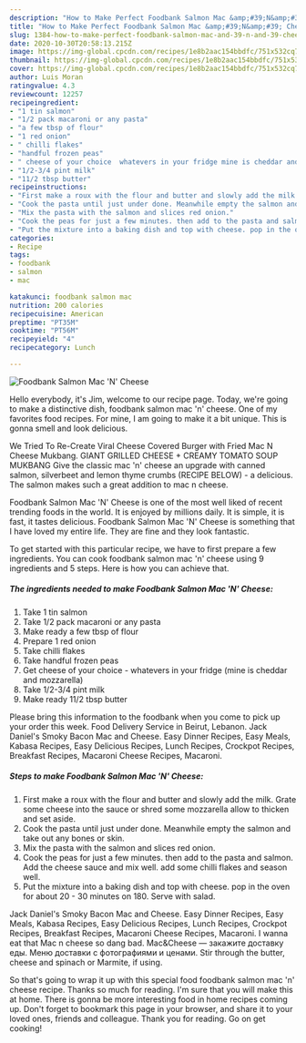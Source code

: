 ```yaml
---
description: "How to Make Perfect Foodbank Salmon Mac &amp;#39;N&amp;#39; Cheese"
title: "How to Make Perfect Foodbank Salmon Mac &amp;#39;N&amp;#39; Cheese"
slug: 1384-how-to-make-perfect-foodbank-salmon-mac-and-39-n-and-39-cheese
date: 2020-10-30T20:58:13.215Z
image: https://img-global.cpcdn.com/recipes/1e8b2aac154bbdfc/751x532cq70/foodbank-salmon-mac-n-cheese-recipe-main-photo.jpg
thumbnail: https://img-global.cpcdn.com/recipes/1e8b2aac154bbdfc/751x532cq70/foodbank-salmon-mac-n-cheese-recipe-main-photo.jpg
cover: https://img-global.cpcdn.com/recipes/1e8b2aac154bbdfc/751x532cq70/foodbank-salmon-mac-n-cheese-recipe-main-photo.jpg
author: Luis Moran
ratingvalue: 4.3
reviewcount: 12257
recipeingredient:
- "1 tin salmon"
- "1/2 pack macaroni or any pasta"
- "a few tbsp of flour"
- "1 red onion"
- " chilli flakes"
- "handful frozen peas"
- " cheese of your choice  whatevers in your fridge mine is cheddar and mozzarella"
- "1/2-3/4 pint milk"
- "11/2 tbsp butter"
recipeinstructions:
- "First make a roux with the flour and butter and slowly add the milk. Grate some cheese into the sauce or shred some mozzarella allow to thicken and set aside."
- "Cook the pasta until just under done. Meanwhile empty the salmon and take out any bones or skin."
- "Mix the pasta with the salmon and slices red onion."
- "Cook the peas for just a few minutes. then add to the pasta and salmon. Add the cheese sauce and mix well. add some chilli flakes and season well."
- "Put the mixture into a baking dish and top with cheese. pop in the oven for about 20 - 30 minutes on 180. Serve with salad."
categories:
- Recipe
tags:
- foodbank
- salmon
- mac

katakunci: foodbank salmon mac 
nutrition: 200 calories
recipecuisine: American
preptime: "PT35M"
cooktime: "PT56M"
recipeyield: "4"
recipecategory: Lunch

---
```



![Foodbank Salmon Mac &#39;N&#39; Cheese](https://img-global.cpcdn.com/recipes/1e8b2aac154bbdfc/751x532cq70/foodbank-salmon-mac-n-cheese-recipe-main-photo.jpg)

Hello everybody, it's Jim, welcome to our recipe page. Today, we're going to make a distinctive dish, foodbank salmon mac &#39;n&#39; cheese. One of my favorites food recipes. For mine, I am going to make it a bit unique. This is gonna smell and look delicious.

We Tried To Re-Create Viral Cheese Covered Burger with Fried Mac N Cheese Mukbang. GIANT GRILLED CHEESE + CREAMY TOMATO SOUP MUKBANG Give the classic mac &#39;n&#39; cheese an upgrade with canned salmon, silverbeet and lemon thyme crumbs (RECIPE BELOW) - a delicious. The salmon makes such a great addition to mac n cheese.

Foodbank Salmon Mac &#39;N&#39; Cheese is one of the most well liked of recent trending foods in the world. It is enjoyed by millions daily. It is simple, it is fast, it tastes delicious. Foodbank Salmon Mac &#39;N&#39; Cheese is something that I have loved my entire life. They are fine and they look fantastic.


To get started with this particular recipe, we have to first prepare a few ingredients. You can cook foodbank salmon mac &#39;n&#39; cheese using 9 ingredients and 5 steps. Here is how you can achieve that.

<!--inarticleads1-->

##### The ingredients needed to make Foodbank Salmon Mac &#39;N&#39; Cheese:

1. Take 1 tin salmon
1. Take 1/2 pack macaroni or any pasta
1. Make ready a few tbsp of flour
1. Prepare 1 red onion
1. Take  chilli flakes
1. Take handful frozen peas
1. Get  cheese of your choice - whatevers in your fridge (mine is cheddar and mozzarella)
1. Take 1/2-3/4 pint milk
1. Make ready 11/2 tbsp butter


Please bring this information to the foodbank when you come to pick up your order this week. Food Delivery Service in Beirut, Lebanon. Jack Daniel&#39;s Smoky Bacon Mac and Cheese. Easy Dinner Recipes, Easy Meals, Kabasa Recipes, Easy Delicious Recipes, Lunch Recipes, Crockpot Recipes, Breakfast Recipes, Macaroni Cheese Recipes, Macaroni. 

<!--inarticleads2-->

##### Steps to make Foodbank Salmon Mac &#39;N&#39; Cheese:

1. First make a roux with the flour and butter and slowly add the milk. Grate some cheese into the sauce or shred some mozzarella allow to thicken and set aside.
1. Cook the pasta until just under done. Meanwhile empty the salmon and take out any bones or skin.
1. Mix the pasta with the salmon and slices red onion.
1. Cook the peas for just a few minutes. then add to the pasta and salmon. Add the cheese sauce and mix well. add some chilli flakes and season well.
1. Put the mixture into a baking dish and top with cheese. pop in the oven for about 20 - 30 minutes on 180. Serve with salad.


Jack Daniel&#39;s Smoky Bacon Mac and Cheese. Easy Dinner Recipes, Easy Meals, Kabasa Recipes, Easy Delicious Recipes, Lunch Recipes, Crockpot Recipes, Breakfast Recipes, Macaroni Cheese Recipes, Macaroni. I wanna eat that Mac n cheese so dang bad. Mac&amp;Cheese — закажите доставку еды. Меню доставки с фотографиями и ценами. Stir through the butter, cheese and spinach or Marmite, if using. 

So that's going to wrap it up with this special food foodbank salmon mac &#39;n&#39; cheese recipe. Thanks so much for reading. I'm sure that you will make this at home. There is gonna be more interesting food in home recipes coming up. Don't forget to bookmark this page in your browser, and share it to your loved ones, friends and colleague. Thank you for reading. Go on get cooking!
